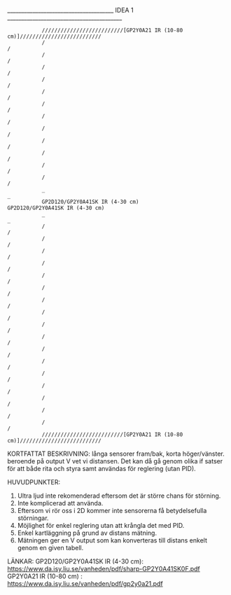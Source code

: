 
______________________________________    IDEA 1    _________________________________________

               //////////////////////////[GP2Y0A21 IR (10-80 cm)]//////////////////////////
               /                                                                          /
               /                                                                          /
               /                                                                          /
               /                                                                          /
               /                                                                          /
               /                                                                          /
               /                                                                          /
               /                                                                          /
               /                                                                          /
               /                                                                          /
               /                                                                          /
               /                                                                          /
               _                                                                          _
               GP2D120/GP2Y0A41SK IR (4-30 cm)                                            GP2D120/GP2Y0A41SK IR (4-30 cm)
               _                                                                          _
               /                                                                          /
               /                                                                          /
               /                                                                          /
               /                                                                          /
               /                                                                          /
               /                                                                          /
               /                                                                          /
               /                                                                          /
               /                                                                          /
               /                                                                          /
               /                                                                          /
               /                                                                          /
               /                                                                          /
               /                                                                          /
               /                                                                          /
               /                                                                          /
               /                                                                          /
               //////////////////////////[GP2Y0A21 IR (10-80 cm)]//////////////////////////

KORTFATTAT BESKRIVNING:
långa sensorer fram/bak, korta höger/vänster. beroende på output V vet vi distansen. Det kan då gå genom olika if satser för att både rita och styra samt användas för reglering (utan PID).

HUVUDPUNKTER:
1. Ultra ljud inte rekomenderad eftersom det är större chans för störning.
2. Inte komplicerad att använda.
3. Eftersom vi rör oss i 2D kommer inte sensorerna få betydelsefulla störningar.
4. Möjlighet för enkel reglering utan att krångla det med PID.
5. Enkel kartläggning på grund av distans mätning.
6. Mätningen ger en V output som kan konverteras till distans enkelt genom en given tabell.

LÄNKAR:
GP2D120/GP2Y0A41SK IR (4-30 cm): https://www.da.isy.liu.se/vanheden/pdf/sharp-GP2Y0A41SK0F.pdf
GP2Y0A21 IR (10-80 cm)         : https://www.da.isy.liu.se/vanheden/pdf/gp2y0a21.pdf